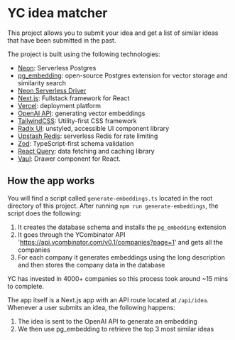 # YC idea matcher

This project allows you to submit your idea and get a list of similar ideas that have been submitted in the past.

The project is built using the following technologies:

- [Neon](https://neon.tech): Serverless Postgres
- [pg_embedding](https://github.com/neondatabase/pg_embedding): open-source Postgres extension for vector storage and similarity search
- [Neon Serverless Driver](https://github.com/neondatabase/serverless)
- [Next.js](https://nextjs.org): Fullstack framework for React
- [Vercel](https://vercel.com): deployment platform
- [OpenAI API](https://openai.com): generating vector embeddings
- [TailwindCSS](https://tailwindcss.com): Utility-first CSS framework
- [Radix UI](https://radix-ui.com): unstyled, accessible UI component library
- [Upstash Redis](https://upstash.com): serverless Redis for rate limiting
- [Zod](https://zod.dev): TypeScript-first schema validation
- [React Query](https://react-query.tanstack.com): data fetching and caching library
- [Vaul](https://vaul.emilkowal.ski/): Drawer component for React.

## How the app works

You will find a script called `generate-embeddings.ts` located in the root directory of this project. After running `npm run generate-embeddings`, the script does the following:

1. It creates the database schema and installs the `pg_embedding` extension
2. It goes through the YCombinator API 'https://api.ycombinator.com/v0.1/companies?page=1' and gets all the companies
3. For each company it generates embeddings using the long description and then stores the company data in the database

YC has invested in 4000+ companies so this process took around ~15 mins to complete.

The app itself is a Next.js app with an API route located at `/api/idea`. Whenever a user submits an idea, the following happens:

1. The idea is sent to the OpenAI API to generate an embedding
2. We then use pg_embedding to retrieve the top 3 most similar ideas
